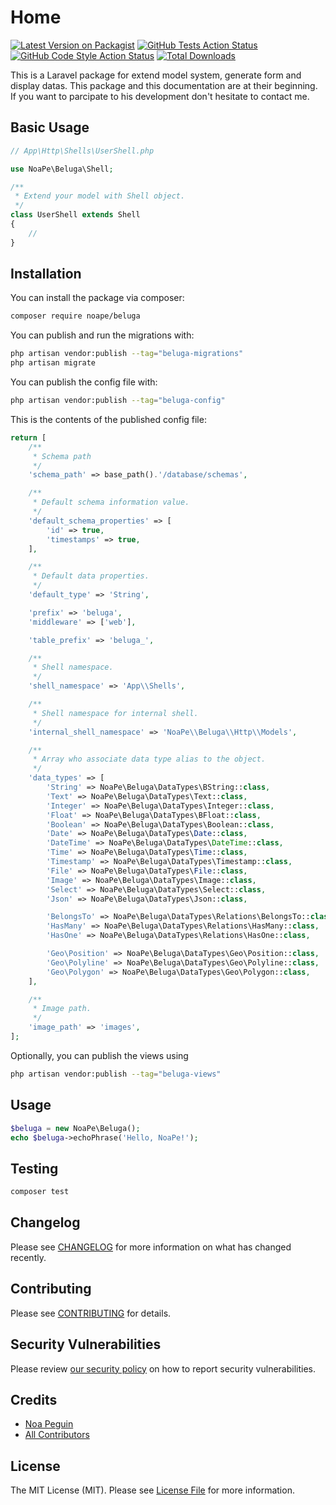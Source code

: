 
# Home

[![Latest Version on Packagist](https://img.shields.io/packagist/v/noape/beluga.svg?style=flat-square)](https://packagist.org/packages/noape/beluga)
[![GitHub Tests Action Status](https://img.shields.io/github/workflow/status/noape/beluga/run-tests?label=tests)](https://github.com/noape/beluga/actions?query=workflow%3Arun-tests+branch%3Amain)
[![GitHub Code Style Action Status](https://img.shields.io/github/workflow/status/noape/beluga/Fix%20PHP%20code%20style%20issues?label=code%20style)](https://github.com/noape/beluga/actions?query=workflow%3A"Fix+PHP+code+style+issues"+branch%3Amain)
[![Total Downloads](https://img.shields.io/packagist/dt/noape/beluga.svg?style=flat-square)](https://packagist.org/packages/noape/beluga)

This is a Laravel package for extend model system, generate form and display datas. This package and this documentation are at their beginning. If you want to parcipate to his development don't hesitate to contact me.

## Basic Usage

```php
// App\Http\Shells\UserShell.php

use NoaPe\Beluga\Shell;

/**
 * Extend your model with Shell object.
 */
class UserShell extends Shell
{
    //
}

```

## Installation

You can install the package via composer:

```bash
composer require noape/beluga
```

You can publish and run the migrations with:

```bash
php artisan vendor:publish --tag="beluga-migrations"
php artisan migrate
```

You can publish the config file with:

```bash
php artisan vendor:publish --tag="beluga-config"
```

This is the contents of the published config file:

```php
return [
    /**
     * Schema path
     */
    'schema_path' => base_path().'/database/schemas',

    /**
     * Default schema information value.
     */
    'default_schema_properties' => [
        'id' => true,
        'timestamps' => true,
    ],

    /**
     * Default data properties.
     */
    'default_type' => 'String',

    'prefix' => 'beluga',
    'middleware' => ['web'],

    'table_prefix' => 'beluga_',

    /**
     * Shell namespace.
     */
    'shell_namespace' => 'App\\Shells',

    /**
     * Shell namespace for internal shell.
     */
    'internal_shell_namespace' => 'NoaPe\\Beluga\\Http\\Models',

    /**
     * Array who associate data type alias to the object.
     */
    'data_types' => [
        'String' => NoaPe\Beluga\DataTypes\BString::class,
        'Text' => NoaPe\Beluga\DataTypes\Text::class,
        'Integer' => NoaPe\Beluga\DataTypes\Integer::class,
        'Float' => NoaPe\Beluga\DataTypes\BFloat::class,
        'Boolean' => NoaPe\Beluga\DataTypes\Boolean::class,
        'Date' => NoaPe\Beluga\DataTypes\Date::class,
        'DateTime' => NoaPe\Beluga\DataTypes\DateTime::class,
        'Time' => NoaPe\Beluga\DataTypes\Time::class,
        'Timestamp' => NoaPe\Beluga\DataTypes\Timestamp::class,
        'File' => NoaPe\Beluga\DataTypes\File::class,
        'Image' => NoaPe\Beluga\DataTypes\Image::class,
        'Select' => NoaPe\Beluga\DataTypes\Select::class,
        'Json' => NoaPe\Beluga\DataTypes\Json::class,

        'BelongsTo' => NoaPe\Beluga\DataTypes\Relations\BelongsTo::class,
        'HasMany' => NoaPe\Beluga\DataTypes\Relations\HasMany::class,
        'HasOne' => NoaPe\Beluga\DataTypes\Relations\HasOne::class,

        'Geo\Position' => NoaPe\Beluga\DataTypes\Geo\Position::class,
        'Geo\Polyline' => NoaPe\Beluga\DataTypes\Geo\Polyline::class,
        'Geo\Polygon' => NoaPe\Beluga\DataTypes\Geo\Polygon::class,
    ],

    /**
     * Image path.
     */
    'image_path' => 'images',
];

```

Optionally, you can publish the views using

```bash
php artisan vendor:publish --tag="beluga-views"
```

## Usage

```php
$beluga = new NoaPe\Beluga();
echo $beluga->echoPhrase('Hello, NoaPe!');
```

## Testing

```bash
composer test
```

## Changelog

Please see [CHANGELOG](CHANGELOG.md) for more information on what has changed recently.

## Contributing

Please see [CONTRIBUTING](CONTRIBUTING.md) for details.

## Security Vulnerabilities

Please review [our security policy](../../security/policy) on how to report security vulnerabilities.

## Credits

- [Noa Peguin](https://github.com/NoaPe)
- [All Contributors](../../contributors)

## License

The MIT License (MIT). Please see [License File](LICENSE.md) for more information.
